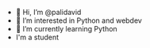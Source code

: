 - 👋 Hi, I’m @palidavid
- 👀 I’m interested in Python and webdev
- 🌱 I’m currently learning Python
- I'm a student
<!---
palidavid/palidavid is a ✨ special ✨ repository because its `README.md` (this file) appears on your GitHub profile.
You can click the Preview link to take a look at your changes.
--->

